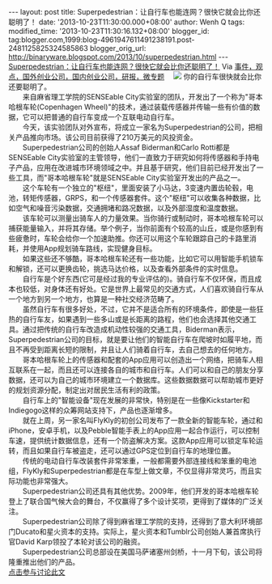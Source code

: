 --- layout: post title:
Superpedestrian：让自行车也能连网？很快它就会比你还聪明了！ date:
'2013-10-23T11:30:00.000+08:00' author: Wenh Q tags: modified\_time:
'2013-10-23T11:30:16.132+08:00' blogger\_id:
tag:blogger.com,1999:blog-4961947611491238191.post-2481125825324585863
blogger\_orig\_url:
http://binaryware.blogspot.com/2013/10/superpedestrian.html ---
[Superpedestrian：让自行车也能连网？很快它就会比你还聪明了！](http://www.kuailiyu.com/article/5587.html)
Via
[事件，观点，国外创业公司，国内创业公司，研报，微专题](http://www.kuailiyu.com/)
　![](http://www.kuailiyu.com/uploadfile/2013/1022/20131022032933501.jpg)
你的自行车很快就会比你还要聪明了。\
　　来自麻省理工学院的SENSEable
City实验室的团队，开发出了一个称为"哥本哈根车轮(Copenhagen
Wheel)"的技术，通过装载传感器并传输一些有价值的数据，它可以把普通的自行车变成一个互联电动自行车。\
　　今天，该实验团队对外宣布，将成立一家名为Superpedestrian的公司，把相关产品推向市场。该公司目前获得了210万美元的风投资金。\
　　Superpedestrian公司的创始人Assaf Biderman和Carlo Rotti都是SENSEable
City实验室的主管领导，他们一直致力于研究如何将传感器和手持电子产品，应用在改进城市环境领域之中。并且基于研究，他们目前已经开发出了一些工具，而"哥本哈根车轮"就是SENSEable
City实验室开发出的产品之一。\
　　这个车轮有一个独立的"枢纽"，里面安装了小马达，3变速内置齿轮毂，电池，转矩传感器，GRPS，和一个传感器套件。这个"枢纽"可以收集各种数据，比如空气和噪音污染数据，交通拥堵和路况数据，以及外部湿度和温度数据。\
　　该车轮可以测量出骑车人的力量效果。当你骑行或制动时，哥本哈根车轮可以捕获能量输入，并将其存储。举个例子，当你前面有个较高的山丘，或是你感到有些疲惫时，车轮会给你一个加速助推。你还可以用这个车轮跟踪自己的卡路里消耗，并使用App规划骑车路线，实现健身目标。\
　　如果这些还不够酷，哥本哈根车轮还有一些功能，比如它可以用智能手机锁车和解锁，还可以更换齿轮，挑选马达价格，以及查看外部条件的实时信息。\
　　自行车是个好东西(它可是经过我的专业评估的)。骑自行车不仅环保，而且成本也较低，对身体还有好处。它是世界上最常见的交通方式，人们喜欢骑自行车从一个地方到另一个地方，也算是一种社交经济范畴了。\
　　虽然自行车有很多好处，不过，它并不是适合所有的环境条件，即使是一些狂热的自行车友，如果遇到一些多山或是长距离的路程，他们也会选择其他交通工具。通过把传统的自行车改造成机动性较强的交通工具，Biderman表示，Superpedestrian公司的目标，就是要让他们的智能自行车在爬坡时如履平地，而且不再受到距离长短的限制，并且让人们骑着自行车，去自己想去的任何地方。\
　　哥本哈根车轮上的传感器和配套的App应用可以创造出一个网络，把骑车人相互联系在一起，而且还可以连接各自的城市和自行车。人们可以和自己的朋友分享数据，还可以为自己的城市环境建立一个数据库。这些数据数据可以帮助城市更好的规划资源分配，制定出对居民生活有利的政策。\
　　自行车上的"智能设备"现在发展的非常快，特别是在一些像Kickstarter和Indiegogo这样的众筹网站支持下，产品也逐渐增多。\
　　就在上周，另一家名叫FlyKly的初创公司发布了一款全新的智能车轮，通过和iPhone，安卓手机，以及Pebble智能手表上的App应用一起合作运行，可以控制车速，提供统计数据信息，还有一个防盗解决方案。这款App应用可以锁定车轮运转，而且如果自行车被盗走，还可以通过GPS定位到自行车的地理位置。\
　　传统的电动自行车改装套件非常笨重，一般都需要外部连接线和笨重的电池组，FlyKly和Superpedestrian都是在车型上做文章，不仅显得非常灵巧，而且实际功能也非常强大。\
　　Superpedestrian公司还具有其他优势。2009年，他们开发的哥本哈根车轮登上了联合国气候大会的舞台，不仅赢得了多个设计奖项，更得到了媒体的广泛关注。\
　　Superpedestrian公司除了得到麻省理工学院的支持，还得到了意大利环境部门Ducato和星火资本的支持。实际上，星火资本和Tumblr公司创始人兼首席执行官David
Karp领投了本轮对该公司的融资。\
　　Superpedestrian公司总部设在美国马萨诸塞州剑桥，十一月下旬，该公司将隆重推出他们的产品。\
[点击参与讨论此文](http://www.kuailiyu.com/article/5587.html?utm_source=articletail&utm_medium=RSS#comments)
